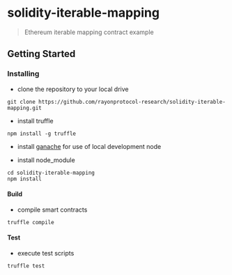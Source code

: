 # solidity-iterable-mapping
> Ethereum iterable mapping contract example

## Getting Started

### Installing

- clone the repository to your local drive

```
git clone https://github.com/rayonprotocol-research/solidity-iterable-mapping.git
```

- install truffle

```
npm install -g truffle
```

- install [ganache](http://truffleframework.com/ganache/) for use of local development node

- install node_module

```
cd solidity-iterable-mapping
npm install
```

#### Build

- compile smart contracts

```
truffle compile

```

#### Test

- execute test scripts

```
truffle test

```
